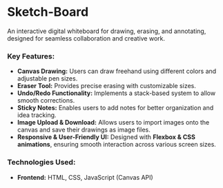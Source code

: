 # Sketch-Board

An interactive digital whiteboard for drawing, erasing, and annotating, designed for seamless collaboration and creative work.  

### **Key Features:**  
- **Canvas Drawing:** Users can draw freehand using different colors and adjustable pen sizes.  
- **Eraser Tool:** Provides precise erasing with customizable sizes.  
- **Undo/Redo Functionality:** Implements a stack-based system to allow smooth corrections.  
- **Sticky Notes:** Enables users to add notes for better organization and idea tracking.  
- **Image Upload & Download:** Allows users to import images onto the canvas and save their drawings as image files.  
- **Responsive & User-Friendly UI:** Designed with **Flexbox & CSS animations**, ensuring smooth interaction across various screen sizes.  

### **Technologies Used:**  
- **Frontend:** HTML, CSS, JavaScript (Canvas API)  
